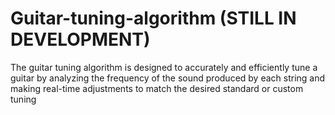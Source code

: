 # Guitar-tuning-algorithm **(STILL IN DEVELOPMENT)**
The guitar tuning algorithm is designed to accurately and efficiently tune a guitar by analyzing the frequency of the sound produced by each string and making real-time adjustments to match the desired standard or custom tuning

